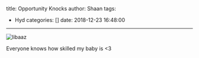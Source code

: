 title: Opportunity Knocks
author: Shaan
tags:
  - Hyd
categories: []
date: 2018-12-23 16:48:00
---

![libaaz](\images\Libaaz.png)

Everyone knows how skilled my baby is <3